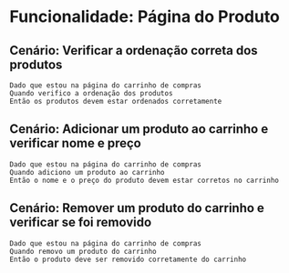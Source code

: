# Funcionalidade: Página do Produto

  ## Cenário: Verificar a ordenação correta dos produtos
    Dado que estou na página do carrinho de compras
    Quando verifico a ordenação dos produtos
    Então os produtos devem estar ordenados corretamente

  ## Cenário: Adicionar um produto ao carrinho e verificar nome e preço
    Dado que estou na página do carrinho de compras
    Quando adiciono um produto ao carrinho
    Então o nome e o preço do produto devem estar corretos no carrinho

  ## Cenário: Remover um produto do carrinho e verificar se foi removido
    Dado que estou na página do carrinho de compras
    Quando removo um produto do carrinho
    Então o produto deve ser removido corretamente do carrinho
